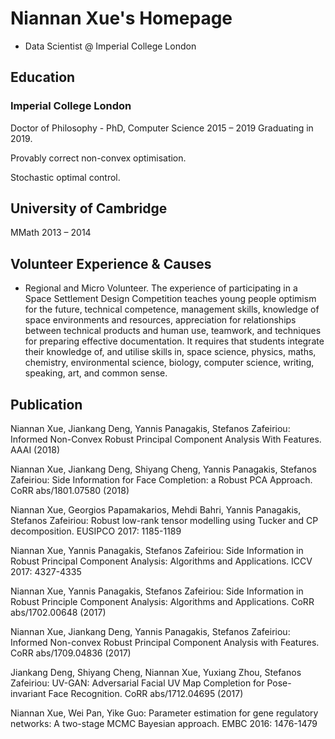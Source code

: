 # Niannan Xue's Homepage

- Data Scientist @ Imperial College London

## Education
### Imperial College London
Doctor of Philosophy - PhD, Computer Science
2015 – 2019
Graduating in 2019.

Provably correct non-convex optimisation.

Stochastic optimal control.


## University of Cambridge
MMath
2013 – 2014


## Volunteer Experience & Causes
- Regional and Micro Volunteer. The experience of participating in a Space Settlement Design Competition teaches young people optimism for the future, technical competence, management skills, knowledge of space environments and resources, appreciation for relationships between technical products and human use, teamwork, and techniques for preparing effective documentation. It requires that students integrate their knowledge of, and utilise skills in, space science, physics, maths, chemistry, environmental science, biology, computer science, writing, speaking, art, and common sense.

## Publication

Niannan Xue, Jiankang Deng, Yannis Panagakis, Stefanos Zafeiriou:
Informed Non-Convex Robust Principal Component Analysis With Features. AAAI (2018)

Niannan Xue, Jiankang Deng, Shiyang Cheng, Yannis Panagakis, Stefanos Zafeiriou:
Side Information for Face Completion: a Robust PCA Approach. CoRR abs/1801.07580 (2018)

Niannan Xue, Georgios Papamakarios, Mehdi Bahri, Yannis Panagakis, Stefanos Zafeiriou:
Robust low-rank tensor modelling using Tucker and CP decomposition. EUSIPCO 2017: 1185-1189

Niannan Xue, Yannis Panagakis, Stefanos Zafeiriou:
Side Information in Robust Principal Component Analysis: Algorithms and Applications. ICCV 2017: 4327-4335

Niannan Xue, Yannis Panagakis, Stefanos Zafeiriou:
Side Information in Robust Principle Component Analysis: Algorithms and Applications. CoRR abs/1702.00648 (2017)

Niannan Xue, Jiankang Deng, Yannis Panagakis, Stefanos Zafeiriou:
Informed Non-convex Robust Principal Component Analysis with Features. CoRR abs/1709.04836 (2017)

Jiankang Deng, Shiyang Cheng, Niannan Xue, Yuxiang Zhou, Stefanos Zafeiriou:
UV-GAN: Adversarial Facial UV Map Completion for Pose-invariant Face Recognition. CoRR abs/1712.04695 (2017)

Niannan Xue, Wei Pan, Yike Guo:
Parameter estimation for gene regulatory networks: A two-stage MCMC Bayesian approach. EMBC 2016: 1476-1479
